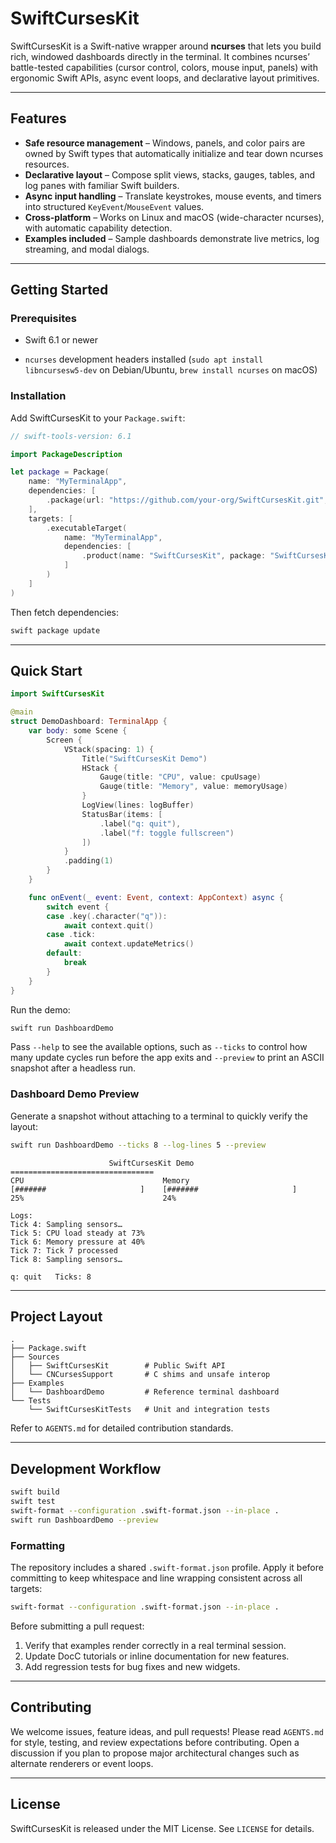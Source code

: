 # SwiftCursesKit

SwiftCursesKit is a Swift-native wrapper around **ncurses** that lets you build rich, windowed dashboards directly in the terminal. It combines ncurses’ battle-tested capabilities (cursor control, colors, mouse input, panels) with ergonomic Swift APIs, async event loops, and declarative layout primitives.


---

## Features

- **Safe resource management** – Windows, panels, and color pairs are owned by Swift types that automatically initialize and tear down ncurses resources.
- **Declarative layout** – Compose split views, stacks, gauges, tables, and log panes with familiar Swift builders.
- **Async input handling** – Translate keystrokes, mouse events, and timers into structured `KeyEvent`/`MouseEvent` values.
- **Cross-platform** – Works on Linux and macOS (wide-character ncurses), with automatic capability detection.
- **Examples included** – Sample dashboards demonstrate live metrics, log streaming, and modal dialogs.

---

## Getting Started

### Prerequisites

- Swift 6.1 or newer

- `ncurses` development headers installed (`sudo apt install libncursesw5-dev` on Debian/Ubuntu, `brew install ncurses` on macOS)

### Installation

Add SwiftCursesKit to your `Package.swift`:

```swift
// swift-tools-version: 6.1

import PackageDescription

let package = Package(
    name: "MyTerminalApp",
    dependencies: [
        .package(url: "https://github.com/your-org/SwiftCursesKit.git", from: "0.1.0")
    ],
    targets: [
        .executableTarget(
            name: "MyTerminalApp",
            dependencies: [
                .product(name: "SwiftCursesKit", package: "SwiftCursesKit")
            ]
        )
    ]
)
```

Then fetch dependencies:

```bash
swift package update
```

---

## Quick Start

```swift
import SwiftCursesKit

@main
struct DemoDashboard: TerminalApp {
    var body: some Scene {
        Screen {
            VStack(spacing: 1) {
                Title("SwiftCursesKit Demo")
                HStack {
                    Gauge(title: "CPU", value: cpuUsage)
                    Gauge(title: "Memory", value: memoryUsage)
                }
                LogView(lines: logBuffer)
                StatusBar(items: [
                    .label("q: quit"),
                    .label("f: toggle fullscreen")
                ])
            }
            .padding(1)
        }
    }

    func onEvent(_ event: Event, context: AppContext) async {
        switch event {
        case .key(.character("q")):
            await context.quit()
        case .tick:
            await context.updateMetrics()
        default:
            break
        }
    }
}
```

Run the demo:

```bash
swift run DashboardDemo
```

Pass `--help` to see the available options, such as `--ticks` to control how
many update cycles run before the app exits and `--preview` to print an ASCII
snapshot after a headless run.

### Dashboard Demo Preview

Generate a snapshot without attaching to a terminal to quickly verify the
layout:

```bash
swift run DashboardDemo --ticks 8 --log-lines 5 --preview
```

```
                      SwiftCursesKit Demo
================================
CPU                               Memory
[#######                     ]    [#######                     ]
25%                               24%

Logs:
Tick 4: Sampling sensors…
Tick 5: CPU load steady at 73%
Tick 6: Memory pressure at 40%
Tick 7: Tick 7 processed
Tick 8: Sampling sensors…

q: quit   Ticks: 8
```

---

## Project Layout

```
.
├── Package.swift
├── Sources
│   ├── SwiftCursesKit        # Public Swift API
│   └── CNCursesSupport       # C shims and unsafe interop
├── Examples
│   └── DashboardDemo         # Reference terminal dashboard
└── Tests
    └── SwiftCursesKitTests   # Unit and integration tests
```

Refer to `AGENTS.md` for detailed contribution standards.

---

## Development Workflow

```bash
swift build
swift test
swift-format --configuration .swift-format.json --in-place .
swift run DashboardDemo --preview
```

### Formatting

The repository includes a shared `.swift-format.json` profile. Apply it before committing to
keep whitespace and line wrapping consistent across all targets:

```bash
swift-format --configuration .swift-format.json --in-place .
```

Before submitting a pull request:

1. Verify that examples render correctly in a real terminal session.
2. Update DocC tutorials or inline documentation for new features.
3. Add regression tests for bug fixes and new widgets.

---

## Contributing

We welcome issues, feature ideas, and pull requests! Please read `AGENTS.md` for style, testing, and review expectations before contributing. Open a discussion if you plan to propose major architectural changes such as alternate renderers or event loops.

---

## License

SwiftCursesKit is released under the MIT License. See `LICENSE` for details.
